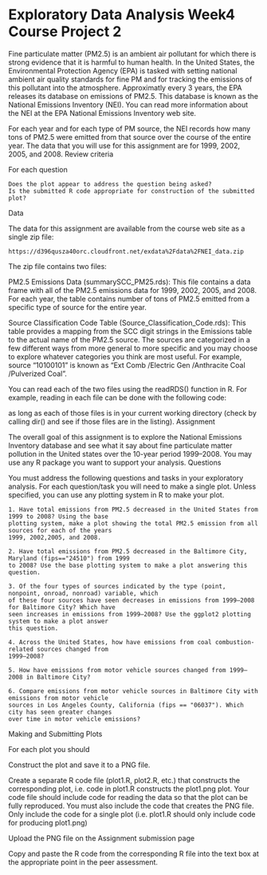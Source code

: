 # Exploratory Data Analysis Week4 Course Project 2
Fine particulate matter (PM2.5) is an ambient air pollutant for which there is strong evidence that it is harmful to human health. In the United States, the Environmental Protection Agency (EPA) is tasked with setting national ambient air quality standards for fine PM and for tracking the emissions of this pollutant into the atmosphere. Approximatly every 3 years, the EPA releases its database on emissions of PM2.5. This database is known as the National Emissions Inventory (NEI). You can read more information about the NEI at the EPA National Emissions Inventory web site.

For each year and for each type of PM source, the NEI records how many tons of PM2.5 were emitted from that source over the course of the entire year. The data that you will use for this assignment are for 1999, 2002, 2005, and 2008.
Review criteria

For each question

    Does the plot appear to address the question being asked?
    Is the submitted R code appropriate for construction of the submitted plot?

Data

The data for this assignment are available from the course web site as a single zip file:

    https://d396qusza40orc.cloudfront.net/exdata%2Fdata%2FNEI_data.zip

The zip file contains two files:

PM2.5 Emissions Data (summarySCC_PM25.rds): This file contains a data frame with all of the PM2.5 emissions data for 1999, 2002, 2005, and 2008. For each year, the table contains number of tons of PM2.5 emitted from a specific type of source for the entire year. 

Source Classification Code Table (Source_Classification_Code.rds): This table provides a mapping from the SCC digit strings in the Emissions table to the actual name of the PM2.5 source. The sources are categorized in a few different ways from more general to more specific and you may choose to explore whatever categories you think are most useful. For example, source “10100101” is known as “Ext Comb /Electric Gen /Anthracite Coal /Pulverized Coal”.

You can read each of the two files using the readRDS() function in R. For example, reading in each file can be done with the following code:

as long as each of those files is in your current working directory (check by calling dir() and see if those files are in the listing).
Assignment

The overall goal of this assignment is to explore the National Emissions Inventory database and see what it say about fine particulate matter pollution in the United states over the 10-year period 1999–2008. You may use any R package you want to support your analysis.
Questions

You must address the following questions and tasks in your exploratory analysis. For each question/task you will need to make a single plot. Unless specified, you can use any plotting system in R to make your plot.

    1. Have total emissions from PM2.5 decreased in the United States from 1999 to 2008? Using the base 
    plotting system, make a plot showing the total PM2.5 emission from all sources for each of the years 
    1999, 2002,2005, and 2008.

    2. Have total emissions from PM2.5 decreased in the Baltimore City, Maryland (fips=="24510") from 1999 
    to 2008? Use the base plotting system to make a plot answering this question.

    3. Of the four types of sources indicated by the type (point, nonpoint, onroad, nonroad) variable, which 
    of these four sources have seen decreases in emissions from 1999–2008 for Baltimore City? Which have 
    seen increases in emissions from 1999–2008? Use the ggplot2 plotting system to make a plot answer 
    this question.
    
    4. Across the United States, how have emissions from coal combustion-related sources changed from 
    1999–2008?

    5. How have emissions from motor vehicle sources changed from 1999–2008 in Baltimore City?
    
    6. Compare emissions from motor vehicle sources in Baltimore City with emissions from motor vehicle 
    sources in Los Angeles County, California (fips == "06037"). Which city has seen greater changes 
    over time in motor vehicle emissions?

Making and Submitting Plots

For each plot you should

Construct the plot and save it to a PNG file.

Create a separate R code file (plot1.R, plot2.R, etc.) that constructs the corresponding plot, i.e. code in plot1.R constructs the plot1.png plot. Your code file should include code for reading the data so that the plot can be fully reproduced. You must also include the code that creates the PNG file. Only include the code for a single plot (i.e. plot1.R should only include code for producing plot1.png)
    
Upload the PNG file on the Assignment submission page
    
Copy and paste the R code from the corresponding R file into the text box at the appropriate point in the peer assessment.
